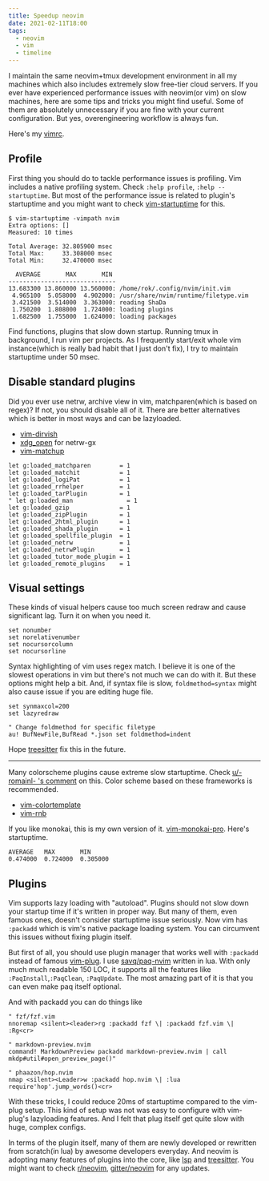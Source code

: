 ```yaml
---
title: Speedup neovim
date: 2021-02-11T18:00
tags:
  - neovim
  - vim
  - timeline
---
```


I maintain the same neovim+tmux development environment in all my machines which also includes extremely slow free-tier cloud servers.
If you ever have experienced performance issues with neovim(or vim) on slow machines, here are some tips and tricks you might find useful.
Some of them are absolutely unnecessary if you are fine with your current configuration. But yes, overengineering workflow is always fun.

Here's my [vimrc](https://github.com/aca/dotfiles/tree/master/.config/nvim).

## Profile

First thing you should do to tackle performance issues is profiling.
Vim includes a native profiling system. Check `:help profile`, `:help --startuptime`. But
most of the performance issue is related to plugin's startuptime and you might want to check [vim-startuptime](https://github.com/rhysd/vim-startuptime) for this.

```
$ vim-startuptime -vimpath nvim 
Extra options: []
Measured: 10 times

Total Average: 32.805900 msec
Total Max:     33.308000 msec
Total Min:     32.470000 msec

  AVERAGE       MAX       MIN
------------------------------
13.683300 13.860000 13.560000: /home/rok/.config/nvim/init.vim
 4.965100  5.058000  4.902000: /usr/share/nvim/runtime/filetype.vim
 3.421500  3.514000  3.363000: reading ShaDa
 1.750200  1.808000  1.724000: loading plugins
 1.682500  1.755000  1.624000: loading packages
```

Find functions, plugins that slow down startup. Running tmux in background, I run vim per projects.
As I frequently start/exit whole vim instance(which is really bad habit that I just don't fix), I try to maintain startuptime under 50 msec.

## Disable standard plugins

Did you ever use netrw, archive view in vim, matchparen(which is based on regex)? 
If not, you should disable all of it. There are better alternatives which is better in most ways and can be lazyloaded.

- [vim-dirvish](https://github.com/justinmk/vim-dirvish)
- [xdg_open](https://github.com/arp242/xdg_open.vim) for netrw-gx
- [vim-matchup](https://github.com/andymass/vim-matchup)

```
let g:loaded_matchparen        = 1
let g:loaded_matchit           = 1
let g:loaded_logiPat           = 1
let g:loaded_rrhelper          = 1
let g:loaded_tarPlugin         = 1
" let g:loaded_man               = 1
let g:loaded_gzip              = 1
let g:loaded_zipPlugin         = 1
let g:loaded_2html_plugin      = 1
let g:loaded_shada_plugin      = 1
let g:loaded_spellfile_plugin  = 1
let g:loaded_netrw             = 1
let g:loaded_netrwPlugin       = 1
let g:loaded_tutor_mode_plugin = 1
let g:loaded_remote_plugins    = 1
```
## Visual settings

These kinds of visual helpers cause too much screen redraw and cause significant lag. Turn it on when you need it.
```
set nonumber
set norelativenumber
set nocursorcolumn
set nocursorline
```

Syntax highlighting of vim uses regex match. I believe it is one of the slowest
operations in vim but there's not much we can do with it. But these options
might help a bit. And, if syntax file is slow, `foldmethod=syntax` might also
cause issue if you are editing huge file. 

```
set synmaxcol=200
set lazyredraw

" Change foldmethod for specific filetype
au! BufNewFile,BufRead *.json set foldmethod=indent
```
Hope [treesitter](https://github.com/nvim-treesitter/nvim-treesitter) fix this in the future.

---

Many colorscheme plugins cause extreme slow startuptime. Check [u/-romainl- 's comment](https://www.reddit.com/r/vim/comments/gc05k1/why_are_colorschemes_so_slow_to_load/fp92t47?utm_source=share&utm_medium=web2x&context=3) on this. 
Color scheme based on these frameworks is recommended.
- [vim-colortemplate](https://github.com/lifepillar/vim-colortemplate) 
- [vim-rnb](https://github.com/romainl/vim-rnb)

If you like monokai, this is my own version of it. [vim-monokai-pro](https://github.com/aca/vim-monokai-pro). Here's startuptime.

```
AVERAGE   MAX       MIN 
0.474000  0.724000  0.305000
```


## Plugins

Vim supports lazy loading with "autoload". Plugins should not slow down your startup time if it's written in proper way.
But many of them, even famous ones, doesn't consider startuptime issue seriously. Now vim has `:packadd`  which is vim's native package loading system. You can circumvent this issues without fixing plugin itself.

But first of all, you should use plugin manager that works well with `:packadd` instead of famous [vim-plug](https://github.com/junegunn/vim-plug).
I use [savq/paq-nvim](https://github.com/savq/paq-nvim) written in lua. With only much much readable 150 LOC, it supports all the features like 
`:PaqInstall`,`:PaqClean`, `:PaqUpdate`. The most amazing part of it is that you can even make paq itself optional.

And with packadd you can do things like

```
" fzf/fzf.vim
nnoremap <silent><leader>rg :packadd fzf \| :packadd fzf.vim \| :Rg<cr>

" markdown-preview.nvim
command! MarkdownPreview packadd markdown-preview.nvim | call mkdp#util#open_preview_page()"

" phaazon/hop.nvim
nmap <silent><Leader>w :packadd hop.nvim \| :lua require'hop'.jump_words()<cr>
```

With these tricks, I could reduce 20ms of startuptime compared to the vim-plug setup. This kind of setup was not was easy to configure with vim-plug's lazyloading features.
And I felt that plug itself get quite slow with huge, complex configs.

In terms of the plugin itself, many of them are newly developed or rewritten from scratch(in lua) by awesome developers everyday.
And neovim is adopting many features of plugins into the core, like [lsp](https://neovim.io/doc/user/lsp.html) and [treesitter](https://github.com/nvim-treesitter/nvim-treesitter).
You might want to check [r/neovim](https://www.reddit.com/r/neovim), [gitter/neovim](https://gitter.im/neovim/neovim) for any updates.



